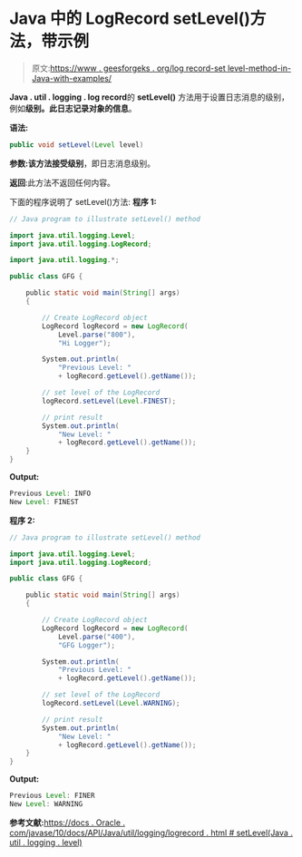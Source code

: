 # Java 中的 LogRecord setLevel()方法，带示例

> 原文:[https://www . geesforgeks . org/log record-set level-method-in-Java-with-examples/](https://www.geeksforgeeks.org/logrecord-setlevel-method-in-java-with-examples/)

**Java . util . logging . log record**的 **setLevel()** 方法用于设置日志消息的级别，例如**级别。此日志记录对象的信息**。

**语法:**

```java
public void setLevel(Level level)

```

**参数:**该方法接受**级别**，即日志消息级别。

**返回**:此方法不返回任何内容。

下面的程序说明了 setLevel()方法:
**程序 1:**

```java
// Java program to illustrate setLevel() method

import java.util.logging.Level;
import java.util.logging.LogRecord;

import java.util.logging.*;

public class GFG {

    public static void main(String[] args)
    {

        // Create LogRecord object
        LogRecord logRecord = new LogRecord(
            Level.parse("800"),
            "Hi Logger");

        System.out.println(
            "Previous Level: "
            + logRecord.getLevel().getName());

        // set level of the LogRecord
        logRecord.setLevel(Level.FINEST);

        // print result
        System.out.println(
            "New Level: "
            + logRecord.getLevel().getName());
    }
}
```

**Output:**

```java
Previous Level: INFO
New Level: FINEST

```

**程序 2:**

```java
// Java program to illustrate setLevel() method

import java.util.logging.Level;
import java.util.logging.LogRecord;

public class GFG {

    public static void main(String[] args)
    {

        // Create LogRecord object
        LogRecord logRecord = new LogRecord(
            Level.parse("400"),
            "GFG Logger");

        System.out.println(
            "Previous Level: "
            + logRecord.getLevel().getName());

        // set level of the LogRecord
        logRecord.setLevel(Level.WARNING);

        // print result
        System.out.println(
            "New Level: "
            + logRecord.getLevel().getName());
    }
}
```

**Output:**

```java
Previous Level: FINER
New Level: WARNING

```

**参考文献:**[https://docs . Oracle . com/javase/10/docs/API/Java/util/logging/logrecord . html # setLevel(Java . util . logging . level)](https://docs.oracle.com/javase/10/docs/api/java/util/logging/LogRecord.html#setLevel(java.util.logging.Level))